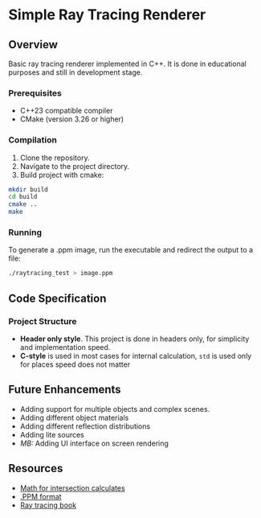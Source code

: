 
# Simple Ray Tracing Renderer

## Overview
Basic ray tracing renderer implemented in C++. 
It is done in educational purposes and still in development stage.

### Prerequisites
- C++23 compatible compiler
- CMake (version 3.26 or higher)

### Compilation
1. Clone the repository.
2. Navigate to the project directory.
3. Build project with cmake:

```bash
mkdir build
cd build
cmake ..
make
```

### Running 
To generate a .ppm image, run the executable and redirect the output to a file:

```bash
./raytracing_test > image.ppm
```

## Code Specification

### Project Structure
- **Header only style**. This project is done in headers only, for simplicity and implementation speed.
- **C-style** is used in most cases for internal calculation, `std` is used only for places speed does not matter 

## Future Enhancements
- Adding support for multiple objects and complex scenes.
- Adding different object materials 
- Adding different reflection distributions 
- Adding lite sources 
- *MB:* Adding UI interface on screen rendering

## Resources 

- [Math for intersection calculates](https://www.scratchapixel.com/lessons/3d-basic-rendering/minimal-ray-tracer-rendering-simple-shapes/ray-sphere-intersection.html)
- [.PPM format](https://en.wikipedia.org/wiki/Netpbm#File_formats)
- [Ray tracing book](https://raytracing.github.io/books/RayTracingInOneWeekend.html)